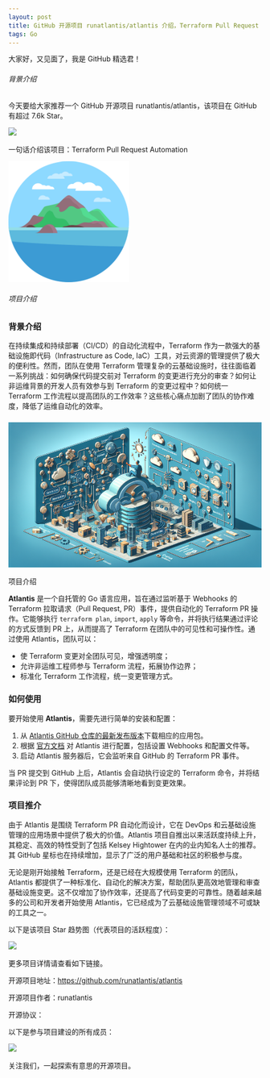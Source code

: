 ```yaml
---
layout: post
title: GitHub 开源项目 runatlantis/atlantis 介绍，Terraform Pull Request Automation
tags: Go
---
```


大家好，又见面了，我是 GitHub 精选君！

###### 背景介绍

今天要给大家推荐一个 GitHub 开源项目 runatlantis/atlantis，该项目在 GitHub 有超过 7.6k Star。

![](https://stats.deeptrain.net/repo/runatlantis/atlantis/?theme=light)

一句话介绍该项目：Terraform Pull Request Automation




![](https://raw.githubusercontent.com/runatlantis/atlantis/master/./runatlantis.io/public/hero.png)


###### 项目介绍

### 背景介绍

在持续集成和持续部署（CI/CD）的自动化流程中，Terraform 作为一款强大的基础设施即代码（Infrastructure as Code, IaC）工具，对云资源的管理提供了极大的便利性。然而，团队在使用 Terraform 管理复杂的云基础设施时，往往面临着一系列挑战：如何确保代码提交前对 Terraform 的变更进行充分的审查？如何让非运维背景的开发人员有效参与到 Terraform 的变更过程中？如何统一 Terraform 工作流程以提高团队的工作效率？这些核心痛点加剧了团队的协作难度，降低了运维自动化的效率。

### 

![](https://raw.githubusercontent.com/ZhuPeng/pic/master/mac/compress_tmp-0e872344179593c672fd3161a6a1a76b.png)

项目介绍

**Atlantis** 是一个自托管的 Go 语言应用，旨在通过监听基于 Webhooks 的 Terraform 拉取请求（Pull Request, PR）事件，提供自动化的 Terraform PR 操作。它能够执行 `terraform plan`, `import`, `apply` 等命令，并将执行结果通过评论的方式反馈到 PR 上，从而提高了 Terraform 在团队中的可见性和可操作性。通过使用 Atlantis，团队可以：
- 使 Terraform 变更对全团队可见，增强透明度；
- 允许非运维工程师参与 Terraform 流程，拓展协作边界；
- 标准化 Terraform 工作流程，统一变更管理方式。

### 如何使用

要开始使用 **Atlantis**，需要先进行简单的安装和配置：
1. 从 [Atlantis GitHub 仓库的最新发布版本](https://github.com/runatlantis/atlantis/releases/latest)下载相应的应用包。
2. 根据 [官方文档](https://www.runatlantis.io/docs) 对 Atlantis 进行配置，包括设置 Webhooks 和配置文件等。
3. 启动 Atlantis 服务器后，它会监听来自 GitHub 的 Terraform PR 事件。

当 PR 提交到 GitHub 上后，Atlantis 会自动执行设定的 Terraform 命令，并将结果评论到 PR 下，使得团队成员能够清晰地看到变更效果。

### 项目推介

由于 Atlantis 是围绕 Terraform PR 自动化而设计，它在 DevOps 和云基础设施管理的应用场景中提供了极大的价值。Atlantis 项目自推出以来活跃度持续上升，其稳定、高效的特性受到了包括 Kelsey Hightower 在内的业内知名人士的推荐。其 GitHub 星标也在持续增加，显示了广泛的用户基础和社区的积极参与度。

无论是刚开始接触 Terraform，还是已经在大规模使用 Terraform 的团队，Atlantis 都提供了一种标准化、自动化的解决方案，帮助团队更高效地管理和审查基础设施变更。这不仅增加了协作效率，还提高了代码变更的可靠性。随着越来越多的公司和开发者开始使用 Atlantis，它已经成为了云基础设施管理领域不可或缺的工具之一。

以下是该项目 Star 趋势图（代表项目的活跃程度）：

![](https://api.star-history.com/svg?repos=runatlantis/atlantis&type=Timeline)

更多项目详情请查看如下链接。

开源项目地址：https://github.com/runatlantis/atlantis 

开源项目作者：runatlantis

开源协议：

以下是参与项目建设的所有成员：

![](https://contrib.rocks/image?repo=runatlantis/atlantis)

关注我们，一起探索有意思的开源项目。


